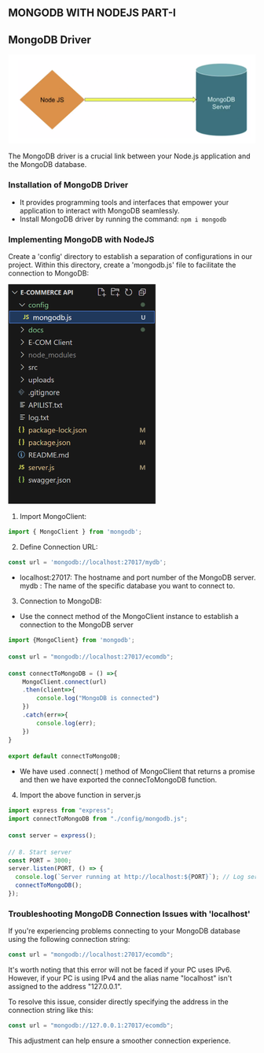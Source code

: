 ## MONGODB WITH NODEJS PART-I

## MongoDB Driver

<img src="./images/mongodb_driver.png" alt="Mongo Driver" width="600" height="auto">

The MongoDB driver is a crucial link between your Node.js application and the
MongoDB database.

### Installation of MongoDB Driver
- It provides programming tools and interfaces that empower your application to
interact with MongoDB seamlessly.
- Install MongoDB driver by running the command: `npm i mongodb`


### Implementing MongoDB with NodeJS
Create a 'config' directory to establish a separation of configurations in our
project. Within this directory, create a 'mongodb.js' file to facilitate the
connection to MongoDB:

<img src="./images/config_folder.png" alt="Config Folder" width="300" height="auto">

1. Import MongoClient:
```javascript 
import { MongoClient } from 'mongodb';
```
2. Define Connection URL:
```javascript
const url = 'mongodb://localhost:27017/mydb';
```
- localhost:27017: The hostname and port number of the MongoDB server.
mydb : The name of the specific database you want to connect to.
3. Connection to MongoDB:
- Use the connect method of the MongoClient instance to establish a
connection to the MongoDB server
```javascript
import {MongoClient} from 'mongodb';

const url = "mongodb://localhost:27017/ecomdb";

const connectToMongoDB = () =>{
    MongoClient.connect(url)
    .then(client=>{
        console.log("MongoDB is connected")
    })
    .catch(err=>{
        console.log(err);
    })
}

export default connectToMongoDB;
```
- We have used .connect( ) method of MongoClient that returns a promise and
then we have exported the connecToMongoDB function.

4. Import the above function in server.js
```javascript
import express from "express";
import connectToMongoDB from "./config/mongodb.js";

const server = express();

// 8. Start server
const PORT = 3000;
server.listen(PORT, () => {
  console.log(`Server running at http://localhost:${PORT}`); // Log server start
  connectToMongoDB();
});
```

### Troubleshooting MongoDB Connection Issues with 'localhost'
If you're experiencing problems connecting to your MongoDB database using the
following connection string:
```javascript 
const url = "mongodb://localhost:27017/ecomdb";
```
It's worth noting that this error will not be faced if your PC uses IPv6. However, if
your PC is using IPv4 and the alias name "localhost" isn't assigned to the address
"127.0.0.1".

To resolve this issue, consider directly specifying the address in the connection string
like this:
```javascript
const url = "mongodb://127.0.0.1:27017/ecomdb";
```
This adjustment can help ensure a smoother connection experience.